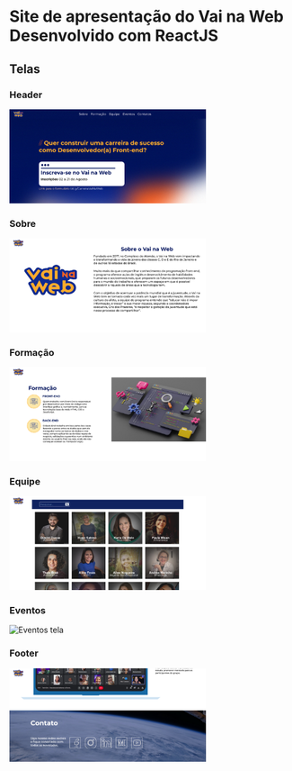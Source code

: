 # Site de apresentação do Vai na Web Desenvolvido com ReactJS

## Telas 

### Header

<img src="header.png" width="350" title="header tela"/>

### Sobre
<img src="about.png" width="350" title="Sobre tela"/>

### Formação

<img src="formation.png" width="350" title="Formação tela">

### Equipe

<img src="team.png" width="350" title="Team tela">

### Eventos

<img src=".events.png" width="350" title="Eventos tela">

### Footer

<img src="footer.png" width="350" title="Footer Tela">